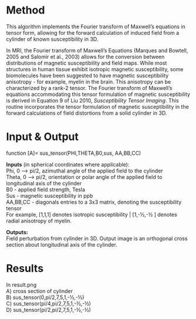 # Method

This algorithm implements the Fourier transform of Maxwell’s equations in tensor form, allowing for the forward calculation of induced field from a cylinder of known susceptibility in 3D. 

In MRI, the Fourier transform of Maxwell’s Equations (Marques and Bowtell, 2005 and Salomir et al., 2003) allows for the conversion between distributions of magnetic susceptibility and field maps. While most structures in human tissue exhibit isotropic magnetic susceptibility, some biomolecules have been suggested to have magnetic susceptibility anisotropy - for example, myelin in the brain. This anisotropy can be characterized by a rank-2 tensor. The Fourier transform of Maxwell’s equations accommodating this tensor formulation of magnetic susceptibility is derived in Equation 9 of Liu 2010, *Susceptibility Tensor Imaging*. This routine incorporates the tensor formulation of magnetic susceptibility in the forward calculations of field distortions from a solid cylinder in 3D. 

# Input & Output 
function [A]= sus_tensor(PHI,THETA,B0,sus, AA,BB,CC)

**Inputs** (in spherical coordinates where applicable):  
Phi, 0 --> pi/2, azimuthal angle of the applied field to the cylinder  
Theta, 0 --> pi/2, orientation or polar angle of the applied field to longitudinal axis of the cylinder  
B0 - applied field strength, Tesla  
Sus - magnetic susceptibility in ppb  
AA,BB,CC - diagonals entries to a 3x3 matrix, denoting the susceptibility tensor  
For example, [1,1,1] denotes isotropic susceptibility | [1,-½,-½ ] denotes radial anisotropy of myelin. 

**Outputs:**  
Field perturbation from cylinder in 3D. Output image is an orthogonal cross section about longitudinal axis of the cylinder. 

# Results
In result.png  
A) cross section of cylinder  
B) sus_tensor(0,pi/2,7,5,1,-½,-½)  
C) sus_tensor(pi/4,pi/2,7,5,1,-½,-½)  
D) sus_tensor(pi/2,pi/2,7,5,1,-½,-½)
